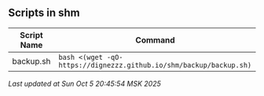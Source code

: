 ## Scripts in shm

| Script Name | Command |
|-------------|---------|
| backup.sh | `bash <(wget -qO- https://dignezzz.github.io/shm/backup/backup.sh)` |

_Last updated at Sun Oct  5 20:45:54 MSK 2025_ 
